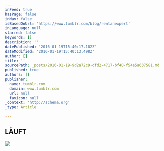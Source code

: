 ```yaml
---
inFeed: true
hasPage: false
inNav: false
isBasedOnUrl: 'https://www.tumblr.com/blog/rentanexpert'
inLanguage: null
starred: false
keywords: []
description: ''
datePublished: '2016-01-19T15:40:17.182Z'
dateModified: '2016-01-19T15:40:13.498Z'
author: []
title: ''
sourcePath: _posts/2016-01-19-9d2a72c9-dfd2-4717-bf40-f54a5a637581.md
published: true
authors: []
publisher:
  name: tumblr.com
  domain: www.tumblr.com
  url: null
  favicon: null
_context: 'http://schema.org'
_type: Article

---
```

## **LÄUFT**
![](https://s3-us-west-2.amazonaws.com/the-grid-img/p/f71dadbef5debc1e557f22622f5d53dff0dfeedb.gif)